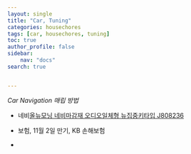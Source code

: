 ```yaml
---
layout: single
title: "Car, Tuning"
categories: housechores
tags: [car, housechores, tuning]
toc: true
author_profile: false
sidebar:
    nav: "docs"
search: true


---
```


*Car Navigation 매립 방법*


- 네비[올뉴모닝 네비마감재 오디오일체형 뉴집중키타입 J808236](http://carssenmall.com/goods/goods_view.php?goodsNo=1000109611&inflow=naver&NaPm=ct%3Dllzztnag%7Cci%3D5de44eb4ef461e9e1a8ccbdbddc41ff0af074b4f%7Ctr%3Dslsl%7Csn%3D576975%7Chk%3Dfadd5adf25ede417b7bb13baf24cfb95eeda12a6)



- 보험, 11월 2일 만기, KB 손해보험 
- 